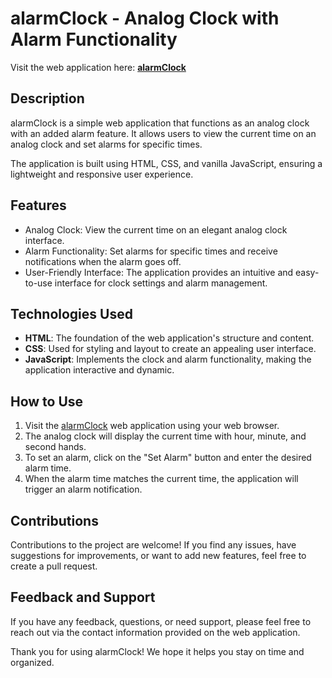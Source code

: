 # alarmClock - Analog Clock with Alarm Functionality

Visit the web application here: [**alarmClock**](https://tookstanmay.github.io/alarmClock/)

## Description

alarmClock is a simple web application that functions as an analog clock with an added alarm feature. It allows users to view the current time on an analog clock and set alarms for specific times.

The application is built using HTML, CSS, and vanilla JavaScript, ensuring a lightweight and responsive user experience.

## Features

- Analog Clock: View the current time on an elegant analog clock interface.
- Alarm Functionality: Set alarms for specific times and receive notifications when the alarm goes off.
- User-Friendly Interface: The application provides an intuitive and easy-to-use interface for clock settings and alarm management.

## Technologies Used

- **HTML**: The foundation of the web application's structure and content.
- **CSS**: Used for styling and layout to create an appealing user interface.
- **JavaScript**: Implements the clock and alarm functionality, making the application interactive and dynamic.

## How to Use

1. Visit the [alarmClock](https://tookstanmay.github.io/alarmClock/) web application using your web browser.
2. The analog clock will display the current time with hour, minute, and second hands.
3. To set an alarm, click on the "Set Alarm" button and enter the desired alarm time.
4. When the alarm time matches the current time, the application will trigger an alarm notification.

## Contributions

Contributions to the project are welcome! If you find any issues, have suggestions for improvements, or want to add new features, feel free to create a pull request.

## Feedback and Support

If you have any feedback, questions, or need support, please feel free to reach out via the contact information provided on the web application.

Thank you for using alarmClock! We hope it helps you stay on time and organized.

